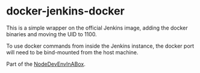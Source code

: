 # docker-jenkins-docker
This is a simple wrapper on the official Jenkins image, adding the docker binaries and moving the UID to 1100.

To use docker commands from inside the Jenkins instance, the docker port will need to be bind-mounted from the host machine.

Part of the [NodeDevEnvInABox](https://github.com/mrsheepuk/NodeDevEnvInABox/).
